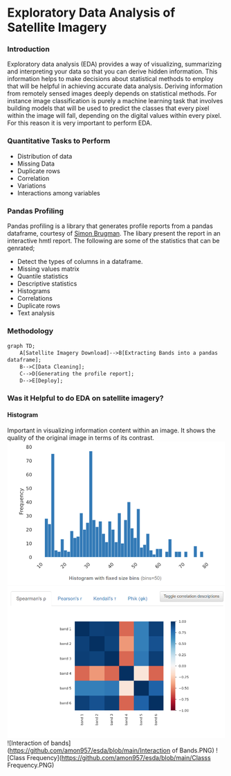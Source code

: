 # Exploratory Data Analysis of Satellite Imagery
### Introduction

Exploratory data analysis (EDA) provides a way of visualizing, summarizing and interpreting your data so that you can derive
hidden information. This information helps to make decisions about statistical methods to employ that will be helpful in 
achieving accurate data analysis. Deriving information from remotely sensed images deeply depends on statistical methods. For instance 
image classification is purely a machine learning task that involves building models that will be used to predict the classes that every pixel within the image will fall, depending
on the digital values within every pixel. For this reason it is very important to perform EDA.

### Quantitative Tasks to Perform
- Distribution of data
- Missing Data
- Duplicate rows
- Correlation
- Variations
- Interactions among variables

### Pandas Profiling
Pandas profiling is a library that generates profile reports from a pandas dataframe, courtesy of [Simon Brugman](https://pandas-profiling.ydata.ai/docs/master/rtd/).
The libary present the report in an interactive hmtl report. The following are some of the statistics that can be genrated;
- Detect the types of columns in a dataframe.
- Missing values matrix
- Quantile statistics
- Descriptive statistics
- Histograms
- Correlations
- Duplicate rows
- Text analysis

### Methodology
```mermaid
graph TD;
    A[Satellite Imagery Download]-->B[Extracting Bands into a pandas dataframe];
    B-->C[Data Cleaning];
    C-->D[Generating the profile report];
    D-->E[Deploy];
```

### Was it Helpful to do EDA on satellite imagery?
#### Histogram
Important in visualizing information content within an image. It shows the quality of the original image in terms of its contrast.
![Histogram of bands](https://github.com/amon957/esda/blob/main/Histogram.PNG)
![Correlation](https://github.com/amon957/esda/blob/main/Correlation.PNG)
![Interaction of bands](https://github.com/amon957/esda/blob/main/Interaction of Bands.PNG)
![Class Frequency](https://github.com/amon957/esda/blob/main/Classs Frequency.PNG)

